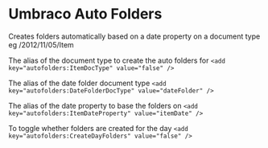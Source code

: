 Umbraco Auto Folders
====================

Creates folders automatically based on a date property on a document type
eg /2012/11/05/Item

The alias of the document type to create the auto folders for
`<add key="autofolders:ItemDocType" value="false" />`

The alias of the date folder document type
`<add key="autofolders:DateFolderDocType" value="dateFolder" />`

The alias of the date property to base the folders on
`<add key="autofolders:ItemDateProperty" value="itemDate" />`

To toggle whether folders are created for the day
`<add key="autofolders:CreateDayFolders" value="false" />`